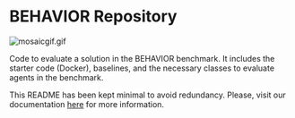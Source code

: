 # BEHAVIOR Repository

![mosaicgif.gif](docs/images/mosaicgif.gif)

Code to evaluate a solution in the BEHAVIOR benchmark.
It includes the starter code (Docker), baselines, and the necessary classes to evaluate agents in the benchmark.

This README has been kept minimal to avoid redundancy. Please, visit our documentation [here](https://stanfordvl.github.io/behavior/) for more information.
